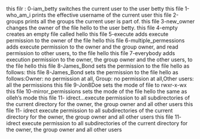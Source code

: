  this filr : 0-iam_betty switches the current user to the user betty
 this file 1-who_am_i prints the effective username of the current user
 this file 2-groups  prints all the groups the current user is part of.
 this file 3-new_owner  changes the owner of the file hello to the user betty.
this file 4-empty creates an empty file called hello
this file 5-execute adds execute permission to the owner of the file hello
this file 6-multiple_permessions adds execute permission to the owner and the group owner, and read permission to other users, to the file hello
this file 7-everybody  adds execution permission to the owner, the group owner and the other users, to the file hello
this file 8-James_Bond sets the permission to the file hello as follows:
this file 8-James_Bond sets the permission to the file hello as follows:Owner: no permission at all, Group: no permission at all,Other users: all the permissions
this file 9-Jon8Doe sets the mode of file to rwxr-x-wx 
this file 10-mirror_permissions sets the mode of the file hello the same as olleh’s mode 
this file  11- idrect...execute permission to all subdirectories of the current directory for the owner, the group owner and all other users 
this file  11- idrect execute permission to all subdirectories of the current directory for the owner, the group owner and all other users 
this file  11- idrect execute permission to all subdirectories of the current directory for the owner, the group owner and all other users 
